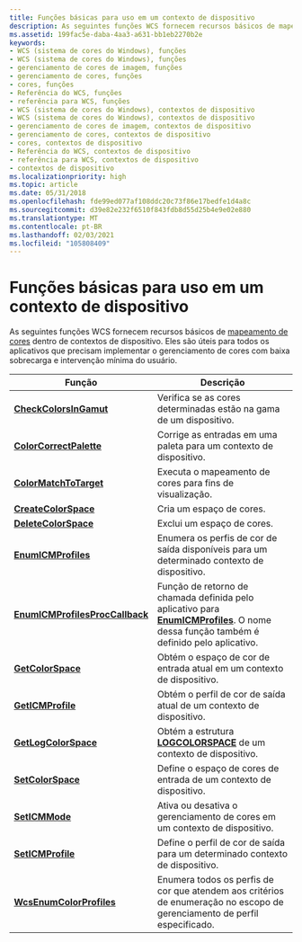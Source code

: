 ```yaml
---
title: Funções básicas para uso em um contexto de dispositivo
description: As seguintes funções WCS fornecem recursos básicos de mapeamento de cores dentro de contextos de dispositivo. Eles são úteis para todos os aplicativos que precisam implementar o gerenciamento de cores com baixa sobrecarga e intervenção mínima do usuário.
ms.assetid: 199fac5e-daba-4aa3-a631-bb1eb2270b2e
keywords:
- WCS (sistema de cores do Windows), funções
- WCS (sistema de cores do Windows), funções
- gerenciamento de cores de imagem, funções
- gerenciamento de cores, funções
- cores, funções
- Referência do WCS, funções
- referência para WCS, funções
- WCS (sistema de cores do Windows), contextos de dispositivo
- WCS (sistema de cores do Windows), contextos de dispositivo
- gerenciamento de cores de imagem, contextos de dispositivo
- gerenciamento de cores, contextos de dispositivo
- cores, contextos de dispositivo
- Referência do WCS, contextos de dispositivo
- referência para WCS, contextos de dispositivo
- contextos de dispositivo
ms.localizationpriority: high
ms.topic: article
ms.date: 05/31/2018
ms.openlocfilehash: fde99ed077af108ddc20c73f86e17bedfe1d4a8c
ms.sourcegitcommit: d39e82e232f6510f843fdb8d55d25b4e9e02e880
ms.translationtype: MT
ms.contentlocale: pt-BR
ms.lasthandoff: 02/03/2021
ms.locfileid: "105808409"
---
```

# <a name="basic-functions-for-use-within-a-device-context"></a>Funções básicas para uso em um contexto de dispositivo

As seguintes funções WCS fornecem recursos básicos de [mapeamento de cores](c.md) dentro de contextos de dispositivo. Eles são úteis para todos os aplicativos que precisam implementar o gerenciamento de cores com baixa sobrecarga e intervenção mínima do usuário.



| Função                                                           | Descrição                                                                                                                                         |
|--------------------------------------------------------------------|-----------------------------------------------------------------------------------------------------------------------------------------------------|
| [**CheckColorsInGamut**](/windows/desktop/api/Wingdi/nf-wingdi-checkcolorsingamut)                   | Verifica se as cores determinadas estão na gama de um dispositivo.                                                                                                     |
| [**ColorCorrectPalette**](/windows/desktop/api/Wingdi/nf-wingdi-colorcorrectpalette)                 | Corrige as entradas em uma paleta para um contexto de dispositivo.                                                                                             |
| [**ColorMatchToTarget**](/windows/desktop/api/Wingdi/nf-wingdi-colormatchtotarget)                   | Executa o mapeamento de cores para fins de visualização.                                                                                                        |
| [**CreateColorSpace**](/windows/desktop/api/Wingdi/nf-wingdi-createcolorspacea)                       | Cria um espaço de cores.                                                                                                                              |
| [**DeleteColorSpace**](/windows/desktop/api/Wingdi/nf-wingdi-deletecolorspace)                       | Exclui um espaço de cores.                                                                                                                              |
| [**EnumICMProfiles**](/windows/desktop/api/Wingdi/nf-wingdi-enumicmprofilesa)                         | Enumera os perfis de cor de saída disponíveis para um determinado contexto de dispositivo.                                                                              |
| [**EnumICMProfilesProcCallback**](/windows/desktop/api/Wingdi/) | Função de retorno de chamada definida pelo aplicativo para [**EnumICMProfiles**](/windows/desktop/api/Wingdi/nf-wingdi-enumicmprofilesa). O nome dessa função também é definido pelo aplicativo. |
| [**GetColorSpace**](/windows/win32/api/wingdi/nf-wingdi-getcolorspace) | Obtém o espaço de cor de entrada atual em um contexto de dispositivo. |
| [**GetICMProfile**](/windows/desktop/api/Wingdi/nf-wingdi-geticmprofilea)                             | Obtém o perfil de cor de saída atual de um contexto de dispositivo.                                                                                          |
| [**GetLogColorSpace**](/windows/desktop/api/Wingdi/nf-wingdi-getlogcolorspacea)                       | Obtém a estrutura [**LOGCOLORSPACE**](/windows/desktop/api/Wingdi/ns-wingdi-taglogcolorspacea) de um contexto de dispositivo.                                                                      |
| [**SetColorSpace**](/windows/desktop/api/Wingdi/nf-wingdi-setcolorspace)                             | Define o espaço de cores de entrada de um contexto de dispositivo.                                                                                                          |
| [**SetICMMode**](/windows/desktop/api/Wingdi/nf-wingdi-seticmmode)                                   | Ativa ou desativa o gerenciamento de cores em um contexto de dispositivo.                                                                                               |
| [**SetICMProfile**](/windows/desktop/api/Wingdi/nf-wingdi-seticmprofilea)                             | Define o perfil de cor de saída para um determinado contexto de dispositivo.                                                                                           |
| [**WcsEnumColorProfiles**](/windows/win32/api/icm/nf-icm-wcsenumcolorprofiles)               | Enumera todos os perfis de cor que atendem aos critérios de enumeração no escopo de gerenciamento de perfil especificado.                                      |



 

 

 




